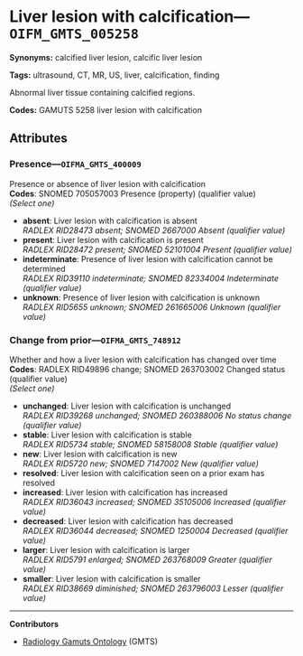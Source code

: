 # Liver lesion with calcification—`OIFM_GMTS_005258`

**Synonyms:** calcified liver lesion, calcific liver lesion

**Tags:** ultrasound, CT, MR, US, liver, calcification, finding

Abnormal liver tissue containing calcified regions.

**Codes:** GAMUTS 5258 liver lesion with calcification

## Attributes

### Presence—`OIFMA_GMTS_400009`

Presence or absence of liver lesion with calcification  
**Codes**: SNOMED 705057003 Presence (property) (qualifier value)  
*(Select one)*

- **absent**: Liver lesion with calcification is absent  
_RADLEX RID28473 absent; SNOMED 2667000 Absent (qualifier value)_
- **present**: Liver lesion with calcification is present  
_RADLEX RID28472 present; SNOMED 52101004 Present (qualifier value)_
- **indeterminate**: Presence of liver lesion with calcification cannot be determined  
_RADLEX RID39110 indeterminate; SNOMED 82334004 Indeterminate (qualifier value)_
- **unknown**: Presence of liver lesion with calcification is unknown  
_RADLEX RID5655 unknown; SNOMED 261665006 Unknown (qualifier value)_

### Change from prior—`OIFMA_GMTS_748912`

Whether and how a liver lesion with calcification has changed over time  
**Codes**: RADLEX RID49896 change; SNOMED 263703002 Changed status (qualifier value)  
*(Select one)*

- **unchanged**: Liver lesion with calcification is unchanged  
_RADLEX RID39268 unchanged; SNOMED 260388006 No status change (qualifier value)_
- **stable**: Liver lesion with calcification is stable  
_RADLEX RID5734 stable; SNOMED 58158008 Stable (qualifier value)_
- **new**: Liver lesion with calcification is new  
_RADLEX RID5720 new; SNOMED 7147002 New (qualifier value)_
- **resolved**: Liver lesion with calcification seen on a prior exam has resolved  
- **increased**: Liver lesion with calcification has increased  
_RADLEX RID36043 increased; SNOMED 35105006 Increased (qualifier value)_
- **decreased**: Liver lesion with calcification has decreased  
_RADLEX RID36044 decreased; SNOMED 1250004 Decreased (qualifier value)_
- **larger**: Liver lesion with calcification is larger  
_RADLEX RID5791 enlarged; SNOMED 263768009 Greater (qualifier value)_
- **smaller**: Liver lesion with calcification is smaller  
_RADLEX RID38669 diminished; SNOMED 263796003 Lesser (qualifier value)_

---

**Contributors**

- [Radiology Gamuts Ontology](https://gamuts.net/) (GMTS)
